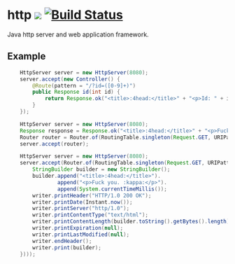 # http ![](https://img.shields.io/github/license/mashape/apistatus.svg) [![Build Status](https://travis-ci.org/iitc/http.svg?branch=master)](https://travis-ci.org/iitc/http)
Java http server and web application framework.

## Example

```java
    HttpServer server = new HttpServer(8080);
    server.accept(new Controller() {
        @Route(pattern = "/?id=([0-9]+)")
        public Response id(int id) {
            return Response.ok("<title>:4head:</title>" + "<p>Id: " + id + "</p>" + System.currentTimeMillis());
        }
    });
```

```java
    HttpServer server = new HttpServer(8080);
    Response response = Response.ok("<title>:4head:</title>" + "<p>Fuck you. :kappa:</p>" + System.currentTimeMillis());
    Router router = Router.of(RoutingTable.singleton(Request.GET, URIPattern.compile("/?id=[0-9]+"), response));
    server.accept(router);
```

```java
    HttpServer server = new HttpServer(8080);
    server.accept(Router.of(RoutingTable.singleton(Request.GET, URIPattern.compile("/?id=[0-9]+"), (writer) -> {
        StringBuilder builder = new StringBuilder();
        builder.append("<title>:4head:</title>").
                append("<p>Fuck you. :kappa:</p>").
                append(System.currentTimeMillis());
        writer.printHeader("HTTP/1.0 200 OK");
        writer.printDate(Instant.now());
        writer.printServer("http/1.0");
        writer.printContentType("text/html");
        writer.printContentLength(builder.toString().getBytes().length);
        writer.printExpiration(null);
        writer.printLastModified(null);
        writer.endHeader();
        writer.print(builder);
    })));
```
